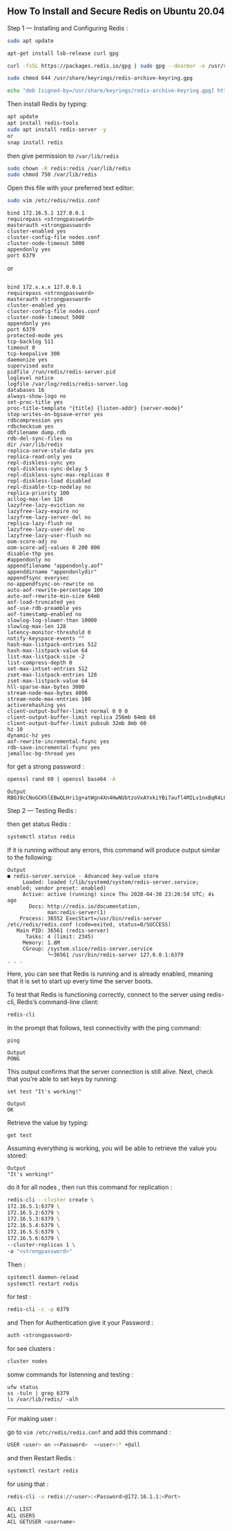 ## How To Install and Secure Redis on Ubuntu 20.04

Step 1 — Installing and Configuring Redis :
```bash
sudo apt update

apt-get install lsb-release curl gpg

curl -fsSL https://packages.redis.io/gpg | sudo gpg --dearmor -o /usr/share/keyrings/redis-archive-keyring.gpg

sudo chmod 644 /usr/share/keyrings/redis-archive-keyring.gpg

echo "deb [signed-by=/usr/share/keyrings/redis-archive-keyring.gpg] https://packages.redis.io/deb jammy main" | sudo tee /etc/apt/sources.list.d/redis.list
```

Then install Redis by typing:
```bash
apt update
apt install redis-tools
sudo apt install redis-server -y
or
snap install redis
```
then give permission to ```/var/lib/redis```
```bash
sudo chown -R redis:redis /var/lib/redis
sudo chmod 750 /var/lib/redis
```
Open this file with your preferred text editor:
```bash
sudo vim /etc/redis/redis.conf
```
```
bind 172.16.5.1 127.0.0.1
requirepass <strongpassword>
masterauth <strongpassword>
cluster-enabled yes
cluster-config-file nodes.conf
cluster-node-timeout 5000
appendonly yes
port 6379
```
or 
```

bind 172.x.x.x 127.0.0.1
requirepass <strongpassword>
masterauth <strongpassword>
cluster-enabled yes
cluster-config-file nodes.conf
cluster-node-timeout 5000
appendonly yes
port 6379
protected-mode yes
tcp-backlog 511
timeout 0
tcp-keepalive 300
daemonize yes
supervised auto
pidfile /run/redis/redis-server.pid
loglevel notice
logfile /var/log/redis/redis-server.log
databases 16
always-show-logo no
set-proc-title yes
proc-title-template "{title} {listen-addr} {server-mode}"
stop-writes-on-bgsave-error yes
rdbcompression yes
rdbchecksum yes
dbfilename dump.rdb
rdb-del-sync-files no
dir /var/lib/redis
replica-serve-stale-data yes
replica-read-only yes
repl-diskless-sync yes
repl-diskless-sync-delay 5
repl-diskless-sync-max-replicas 0
repl-diskless-load disabled
repl-disable-tcp-nodelay no
replica-priority 100
acllog-max-len 128
lazyfree-lazy-eviction no
lazyfree-lazy-expire no
lazyfree-lazy-server-del no
replica-lazy-flush no
lazyfree-lazy-user-del no
lazyfree-lazy-user-flush no
oom-score-adj no
oom-score-adj-values 0 200 800
disable-thp yes
#appendonly no
appendfilename "appendonly.aof"
appenddirname "appendonlydir"
appendfsync everysec
no-appendfsync-on-rewrite no
auto-aof-rewrite-percentage 100
auto-aof-rewrite-min-size 64mb
aof-load-truncated yes
aof-use-rdb-preamble yes
aof-timestamp-enabled no
slowlog-log-slower-than 10000
slowlog-max-len 128
latency-monitor-threshold 0
notify-keyspace-events ""
hash-max-listpack-entries 512
hash-max-listpack-value 64
list-max-listpack-size -2
list-compress-depth 0
set-max-intset-entries 512
zset-max-listpack-entries 128
zset-max-listpack-value 64
hll-sparse-max-bytes 3000
stream-node-max-bytes 4096
stream-node-max-entries 100
activerehashing yes
client-output-buffer-limit normal 0 0 0
client-output-buffer-limit replica 256mb 64mb 60
client-output-buffer-limit pubsub 32mb 8mb 60
hz 10
dynamic-hz yes
aof-rewrite-incremental-fsync yes
rdb-save-incremental-fsync yes
jemalloc-bg-thread yes
```

for get a strong password :
```bash
openssl rand 60 | openssl base64 -A
```
```
Output
RBOJ9cCNoGCKhlEBwQLHri1g+atWgn4Xn4HwNUbtzoVxAYxkiYBi7aufl4MILv1nxBqR4L6NNzI0X6cE
```
Step 2 — Testing Redis :


then get status Redis :
```bash
systemctl status redis
```
If it is running without any errors, this command will produce output similar to the following:

```
Output
● redis-server.service - Advanced key-value store
     Loaded: loaded (/lib/systemd/system/redis-server.service; enabled; vendor preset: enabled)
     Active: active (running) since Thu 2020-04-30 23:26:54 UTC; 4s ago
       Docs: http://redis.io/documentation,
             man:redis-server(1)
    Process: 36552 ExecStart=/usr/bin/redis-server /etc/redis/redis.conf (code=exited, status=0/SUCCESS)
   Main PID: 36561 (redis-server)
      Tasks: 4 (limit: 2345)
     Memory: 1.8M
     CGroup: /system.slice/redis-server.service
             └─36561 /usr/bin/redis-server 127.0.0.1:6379
. . .
```
Here, you can see that Redis is running and is already enabled, meaning that it is set to start up every time the server boots.

To test that Redis is functioning correctly, connect to the server using redis-cli, Redis’s command-line client:
```bash
redis-cli
```
In the prompt that follows, test connectivity with the ping command:
```
ping
```
```
Output
PONG
```
This output confirms that the server connection is still alive. Next, check that you’re able to set keys by running:
```
set test "It's working!"
```
```
Output
OK
```
Retrieve the value by typing:

```
get test
```
Assuming everything is working, you will be able to retrieve the value you stored:

```
Output
"It's working!"
```

do it for all nodes , then run this command for replication :
```bash
redis-cli --cluster create \
172.16.5.1:6379 \
172.16.5.2:6379 \
172.16.5.3:6379 \
172.16.5.4:6379 \
172.16.5.5:6379 \
172.16.5.6:6379 \
--cluster-replicas 1 \
-a "<strongpassword>"
```

Then :

```bash
systemctl daemon-reload
systemctl restart redis
```
for test : 

```bash
redis-cli -c -p 6379
```
and Then for Authentication give it your Password :

```bash
auth <strongpassword>
```
for see clusters : 

```bash
cluster nodes
```

somw commands for listenning and testing :

```
ufw status
ss -tuln | grep 6379
ls /var/lib/redis/ -alh
```



---------------------------------------------------------------------------------------------------------------------------------



For making user :

go to ```vim /etc/redis/redis.conf``` and add this command :

```bash
USER <user> on ><Password>  ~<user>:* +@all
```
and then Restart Redis :

```bash
systemctl restart redis
```

for using that : 
```bash
redis-cli -u redis://<user>:<Password>@172.16.1.1:<Port>
```
```bash
ACL LIST
ACL USERS
ACL GETUSER <username>
```
